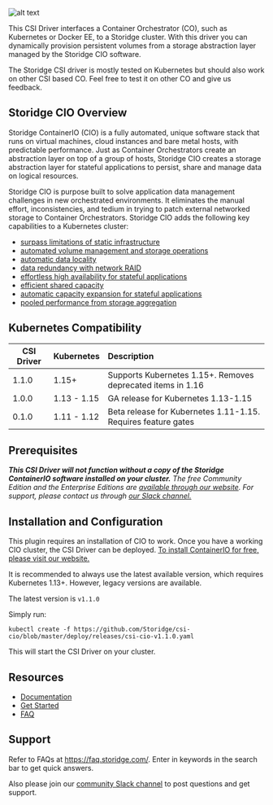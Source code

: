 ![alt text](https://i.imgur.com/FfIj2NA.png "Storidge Logo")

This CSI Driver interfaces a Container Orchestrator (CO), such as Kubernetes or Docker EE, to a Storidge cluster. With this driver you can dynamically provision persistent volumes from a storage abstraction layer managed by the Storidge CIO software.

The Storidge CSI driver is mostly tested on Kubernetes but should also work on other CSI based CO. Feel free to test it on other CO and give us feedback.

## Storidge CIO Overview

Storidge ContainerIO (CIO) is a fully automated, unique software stack that runs on virtual machines, cloud instances and bare metal hosts, with predictable performance. Just as Container Orchestrators create an abstraction layer on top of a group of hosts, Storidge CIO creates a storage abstraction layer for stateful applications to persist, share and manage data on logical resources.

Storidge CIO is purpose built to solve application data management challenges in new orchestrated environments. It eliminates the manual effort, inconsistencies, and tedium in trying to patch external networked storage to Container Orchestrators. Storidge CIO adds the following key capabilities to a Kubernetes cluster:

- [surpass limitations of static infrastructure](https://docs.storidge.com/introduction/how_it_works.html#surpass-infrastructure-limitations)
- [automated volume management and storage operations](https://docs.storidge.com/introduction/how_it_works.html#automated-volume-management)
- [automatic data locality](https://docs.storidge.com/introduction/how_it_works.html#automatic-data-locality)
- [data redundancy with network RAID](https://docs.storidge.com/introduction/how_it_works.html#data-redundancy)
- [effortless high availability for stateful applications](https://docs.storidge.com/introduction/how_it_works.html#effortlesss-high-availability)
- [efficient shared capacity](https://docs.storidge.com/introduction/how_it_works.html#efficient-capacity-sharing)
- [automatic capacity expansion for stateful applications](https://docs.storidge.com/introduction/how_it_works.html#auto-capacity-expansion)
- [pooled performance from storage aggregation](https://docs.storidge.com/introduction/how_it_works.html#pooled-performance)

## Kubernetes Compatibility

| CSI Driver | Kubernetes  | Description                                                     |
| -----------|:------------|:----------------------------------------------------------------|
| 1.1.0      | 1.15+       | Supports Kubernetes 1.15+. Removes deprecated items in 1.16     |
| 1.0.0      | 1.13 - 1.15 | GA release for Kubernetes 1.13-1.15                             |
| 0.1.0      | 1.11 - 1.12 | Beta release for Kubernetes 1.11-1.15. Requires feature gates   |

## Prerequisites

***This CSI Driver will not function without a copy of the Storidge ContainerIO software installed on your cluster.***
*The free Community Edition and the Enterprise Editions are [available through our website](https://guide.storidge.com). For support, please contact us through [our Slack channel.](https://storidge.com/join-cio-slack)*

## Installation and Configuration

This plugin requires an installation of CIO to work. Once you have a working CIO cluster, the CSI Driver can be deployed. [To install ContainerIO for free, please visit our website.](https://storidge.com/cio-portainer/)

It is recommended to always use the latest available version, which requires Kubernetes 1.13+. However, legacy versions are available.

The latest version is `v1.1.0`

Simply run:

```
kubectl create -f https://github.com/Storidge/csi-cio/blob/master/deploy/releases/csi-cio-v1.1.0.yaml
```

This will start the CSI Driver on your cluster.

## Resources
- [Documentation](https://docs.storidge.com)
- [Get Started](https://guide.storidge.com)
- [FAQ](https://faq.storidge.com)

## Support

Refer to FAQs at https://faq.storidge.com/. Enter in keywords in the search bar to get quick answers.

Also please join our [community Slack channel]((https://storidge.com/join-cio-slack)) to post questions and get support.
